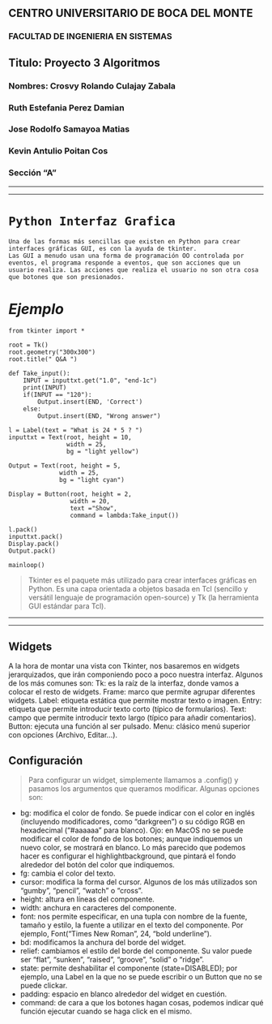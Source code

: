 ## CENTRO UNIVERSITARIO DE BOCA DEL MONTE
### FACULTAD DE INGENIERIA EN SISTEMAS


## Titulo: **Proyecto 3 Algoritmos**



### Nombres: Crosvy Rolando Culajay Zabala
###          Ruth Estefania Perez Damian 
###          Jose Rodolfo Samayoa Matias
###          Kevin Antulio Poitan Cos
### Sección “A”


***
***
# **`Python Interfaz Grafica`**
    Una de las formas más sencillas que existen en Python para crear interfaces gráficas GUI, es con la ayuda de tkinter.
    Las GUI a menudo usan una forma de programación OO controlada por eventos, el programa responde a eventos, que son acciones que un usuario realiza. Las acciones que realiza el usuario no son otra cosa que botones que son presionados.

# *Ejemplo*

```
from tkinter import *
 
root = Tk()
root.geometry("300x300")
root.title(" Q&A ")
 
def Take_input():
    INPUT = inputtxt.get("1.0", "end-1c")
    print(INPUT)
    if(INPUT == "120"):
        Output.insert(END, 'Correct')
    else:
        Output.insert(END, "Wrong answer")
     
l = Label(text = "What is 24 * 5 ? ")
inputtxt = Text(root, height = 10,
                width = 25,
                bg = "light yellow")
 
Output = Text(root, height = 5,
              width = 25,
              bg = "light cyan")
 
Display = Button(root, height = 2,
                 width = 20,
                 text ="Show",
                 command = lambda:Take_input())
 
l.pack()
inputtxt.pack()
Display.pack()
Output.pack()
 
mainloop()
```

> Tkinter es el paquete más utilizado para crear interfaces gráficas en Python. Es una capa orientada a objetos basada en Tcl (sencillo y versátil lenguaje de programación open-source) y Tk (la herramienta GUI estándar para Tcl).
***
***

## Widgets
A la hora de montar una vista con Tkinter, nos basaremos en widgets jerarquizados, que irán componiendo poco a poco nuestra interfaz. Algunos de los más comunes son:
Tk: es la raíz de la interfaz, donde vamos a colocar el resto de widgets.
Frame: marco que permite agrupar diferentes widgets.
Label: etiqueta estática que permite mostrar texto o imagen.
Entry: etiqueta que permite introducir texto corto (típico de formularios).
Text: campo que permite introducir texto largo (típico para añadir comentarios).
Button: ejecuta una función al ser pulsado.
Menu: clásico menú superior con opciones (Archivo, Editar…).

## Configuración
>Para configurar un widget, simplemente llamamos a .config() y pasamos los argumentos que queramos modificar. Algunas opciones son:

* bg: modifica el color de fondo. Se puede indicar con el color en inglés (incluyendo modificadores, como “darkgreen”) o su código RGB en hexadecimal (“#aaaaaa” para blanco). Ojo: en MacOS no se puede modificar el color de fondo de los botones; aunque indiquemos un nuevo color, se mostrará en blanco. Lo más parecido que podemos hacer es configurar el highlightbackground, que pintará el fondo alrededor del botón del color que indiquemos.
* fg: cambia el color del texto.
* cursor: modifica la forma del cursor. Algunos de los más utilizados son “gumby”, “pencil”, “watch” o “cross”.
* height: altura en líneas del componente.
* width: anchura en caracteres del componente.
* font: nos permite especificar, en una tupla con nombre de la fuente, tamaño y estilo, la fuente a utilizar en el texto del componente. Por ejemplo, Font(“Times New Roman”, 24, “bold underline”).
* bd: modificamos la anchura del borde del widget.
* relief: cambiamos el estilo del borde del componente. Su valor puede ser “flat”, “sunken”, “raised”, “groove”, “solid” o “ridge”.
* state: permite deshabilitar el componente (state=DISABLED); por ejemplo, una Label en la que no se puede escribir o un Button que no se puede clickar.
* padding: espacio en blanco alrededor del widget en cuestión.
* command: de cara a que los botones hagan cosas, podemos indicar qué función ejecutar cuando se haga click en el mismo.



